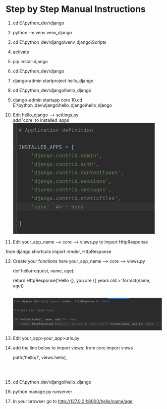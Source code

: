 # Step by Step Manual Instructions

1. cd E:\python_dev\django 
2. python -m venv venv_django
3. cd E:\python_dev\django\venv_django\Scripts
4. activate
5. pip install django
6. cd E:\python_dev\django
7. django-admin startproject hello_django
8. cd E:\python_dev\django\hello_django
9. django-admin startapp core 
10.cd E:\python_dev\django\hello_django\hello_django
11. Edit  hello_django --> settings.py
      <br>   add 'core' to installed_apps
      <br><img src="https://github.com/saurater/djangohelloworld/blob/main/addtocore.png">

11. Edit your_app_name --> core --> views.py to import HttpResponse


from django.shortcuts import render, HttpResponse

12. Create your functions here your_app_name --> core --> views.py
 
    def hello(request, name, age):
  
       return HttpResponse('Hello {}, you are {} years old >'.format(name, age))
       
    <br><img src="https://github.com/saurater/djangohelloworld/blob/main/addfunctionstoviews.png">  

13. Edit your_app>your_app>urls.py
14. add the line below to import views:
     from core import views

    path('hello/<name>/<age>', views.hello),
    
    <br><img src="">
      
15. cd E:\python_dev\django\hello_django
16. python manage.py runserver
17. In your browser go to http://127.0.0.1:8000/hello/name/age
      
